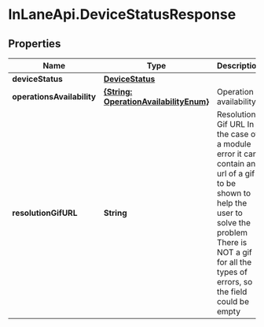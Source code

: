 # InLaneApi.DeviceStatusResponse

## Properties
Name | Type | Description | Notes
------------ | ------------- | ------------- | -------------
**deviceStatus** | [**DeviceStatus**](DeviceStatus.md) |  | 
**operationsAvailability** | [**{String: OperationAvailabilityEnum}**](OperationAvailabilityEnum.md) | Operation availability | 
**resolutionGifURL** | **String** | Resolution Gif URL  In the case of a module error it can contain an url of a gif to be shown to help the user to solve the problem  There is NOT a gif for all the types of errors, so the field could be empty | 

